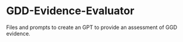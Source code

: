 # GDD-Evidence-Evaluator
Files and prompts to create an GPT to provide an assessment of GGD evidence. 
